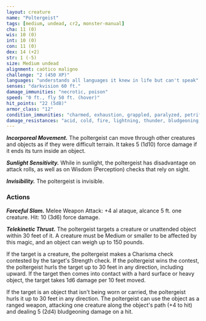 ```yaml
---
layout: creature
name: "Poltergeist"
tags: [medium, undead, cr2, monster-manual]
cha: 11 (0)
wis: 10 (0)
int: 10 (0)
con: 11 (0)
dex: 14 (+2)
str: 1 (-5)
size: Medium undead
alignment: caótico maligno
challenge: "2 (450 XP)"
languages: "understands all languages it knew in life but can't speak"
senses: "darkvision 60 ft."
damage_immunities: "necrotic, poison"
speed: "0 ft., fly 50 ft. (hover)"
hit_points: "22 (5d8)"
armor_class: "12"
condition_immunities: "charmed, exhaustion, grappled, paralyzed, petrified, poisoned, prone, restrained, unconscious"
damage_resistances: "acid, cold, fire, lightning, thunder, bludgeoning, piercing, and slashing from nonmagical weapons"
---
```


***Incorporeal Movement.*** The poltergeist can move through other creatures and objects as if they were difficult terrain. It takes 5 (1d10) force damage if it ends its turn inside an object.

***Sunlight Sensitivity.*** While in sunlight, the poltergeist has disadvantage on attack rolls, as well as on Wisdom (Perception) checks that rely on sight.

***Invisibility.*** The poltergeist is invisible.

### Actions

***Forceful Slam.*** Melee Weapon Attack: +4 al ataque, alcance 5 ft. one creature. Hit: 10 (3d6) force damage.

***Telekinetic Thrust.*** The poltergeist targets a creature or unattended object within 30 feet of it. A creature must be Medium or smaller to be affected by this magic, and an object can weigh up to 150 pounds.

If the target is a creature, the poltergeist makes a Charisma check contested by the target's Strength check. If the poltergeist wins the contest, the poltergeist hurls the target up to 30 feet in any direction, including upward. If the target then comes into contact with a hard surface or heavy object, the target takes 1d6 damage per 10 feet moved.

If the target is an object that isn't being worn or carried, the poltergeist hurls it up to 30 feet in any direction. The poltergeist can use the object as a ranged weapon, attacking one creature along the object's path (+4 to hit) and dealing 5 (2d4) bludgeoning damage on a hit.